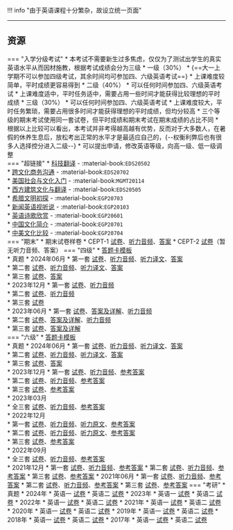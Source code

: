 !!! info "由于英语课程十分繁杂，故设立统一页面"

---

## 资源  
=== "入学分级考试"
    * 本考试不需要新生过多焦虑，仅仅为了测试出学生的真实英语水平从而因材施教，根据考试成绩会分为三级
        * 一级（30%）
            * {==大一上学期不可以参加四级考试，其余时间均可参加四、六级英语考试==}
            * 上课难度较简单，平时成绩更容易得到
        * 二级（40%）
            * 可以任何时间参加四、六级英语考试
            * 上课难度适中，平时任务适中，需要占用一些时间才能获得比较理想的平时成绩
        * 三级（30%）
            * 可以任何时间参加四、六级英语考试
            * 上课难度较大，平时任务繁琐，需要占用很多时间才能获得理想的平时成绩，但均分较高
    * 三个等级的期末考试使用同一套试卷，但平时成绩和期末考试在期末成绩的占比不同
    * 根据以上比较可以看出，本考试并非考得越高越有优势，反而对于大多数人，在暑假的休养生息后，放松考出正常的水平才是最适应自己的，{--权衡利弊后也有很多人选择控分进入二级--}
    * 可以提出申请，修改英语等级，向高一级、低一级调整  
=== "超链接"
    * [科技翻译](科技翻译.md) - :material-book:`EDS20502`  
    * [跨文化商务沟通](跨文化商务沟通.md) - :material-book:`EDS20702`  
    * [美国社会与文化入门](美国社会与文化入门.md) - :material-book:`MGMT20114`  
    * [西方建筑文化与翻译](西方建筑文化与翻译.md) - :material-book:`EDS20505`  
    * [希腊文明初探](希腊文明初探.md) - :material-book:`EGP20703`  
    * [新闻英语视听说](新闻英语视听说.md) - :material-book:`EGP20103`  
    * [英语诗歌欣赏](英语诗歌欣赏.md) - :material-book:`EGP20601`  
    * [中国文化简介](中国文化简介.md) - :material-book:`EGP20701`  
    * [中美文化比较](中美文化比较.md) - :material-book:`EGP20704`  
=== "期末"
    * 期末试卷样卷
        * CEPT-1 [试卷](http://api.cqu-openlib.cn/file?key=iSTYe2j9h4ob)、[听力音频](http://api.cqu-openlib.cn/file?key=iYdjO2j9hb8h)、[答案](http://api.cqu-openlib.cn/file?key=ihDCm2j9h4mj)
        * CEPT-2 [试卷](http://api.cqu-openlib.cn/file?key=igxFa2zd1qgj)（暂无听力音频、答案）
=== "四级"
    * [答题卡模板](http://api.cqu-openlib.cn/file?key=iOcne2jbappi)  
    * 真题
        * 2024年06月
            * 第一套 [试卷](http://api.cqu-openlib.cn/file?key=iocmB2jbblbg)、[听力音频](http://api.cqu-openlib.cn/file?key=ijnLM2jbbi3a)、[听力译文](http://api.cqu-openlib.cn/file?key=icTDV2jbbgbg)、[答案](http://api.cqu-openlib.cn/file?key=i1YxM2jbbl6b)  
            * 第二套 [试卷](http://api.cqu-openlib.cn/file?key=iJiGV2jbbpqf)、[听力音频](http://api.cqu-openlib.cn/file?key=iB3DB2jbbnda)、[听力译文](http://api.cqu-openlib.cn/file?key=ipJJJ2jbbllg)、[答案](http://api.cqu-openlib.cn/file?key=iLYXi2jbbpod)  
            * 第三套 [试卷](http://api.cqu-openlib.cn/file?key=itmRv2jbbqfa)、[答案](http://api.cqu-openlib.cn/file?key=iGhwM2jbbqej)  
        * 2023年12月
            * 第一套 [试卷](http://api.cqu-openlib.cn/file?key=imLd722kf0ni)、[听力音频](http://api.cqu-openlib.cn/file?key=i1IGD22kggvi)  
            * 第二套 [试卷](http://api.cqu-openlib.cn/file?key=idlXH22kf0uf)、[听力音频](http://api.cqu-openlib.cn/file?key=i8lv722kghfi)  
            * 第三套 [试卷](http://api.cqu-openlib.cn/file?key=iPnSA22kf0rc)  
        * 2023年06月
            * 第一套 [试卷](http://api.cqu-openlib.cn/file?key=i3SIc22kmvoh)、[答案及详解](http://api.cqu-openlib.cn/file?key=iKaOX22kmvmf)、[听力音频](http://api.cqu-openlib.cn/file?key=iQO0422kmv2f)  
            * 第二套 [试卷](http://api.cqu-openlib.cn/file?key=izOo722kf1zg)、[答案及详解](http://api.cqu-openlib.cn/file?key=i0JHZ22kmx9e)、[听力音频](http://api.cqu-openlib.cn/file?key=itIpo22kmxbg)  
            * 第三套 [试卷](http://api.cqu-openlib.cn/file?key=iV3aK22kmvzi)、[答案及详解](http://api.cqu-openlib.cn/file?key=ibeKE22kmvxg)  
=== "六级"
    * [答题卡模板](http://api.cqu-openlib.cn/file?key=i7Dfv2jbaqaj)  
    * 真题
        * 2024年06月
            * 第一套 [试卷](http://api.cqu-openlib.cn/file?key=iAZwy2jbc6md)、[听力音频](http://api.cqu-openlib.cn/file?key=iFCip2jbc6cd)、[听力译文](http://api.cqu-openlib.cn/file?key=i09J02jbc59e)、[答案](http://api.cqu-openlib.cn/file?key=iZi6X2jbc6kb)  
            * 第二套 [试卷](http://api.cqu-openlib.cn/file?key=i7c332jbc8jc)、[听力音频](http://api.cqu-openlib.cn/file?key=iBlUQ2jbc8be)、[听力译文](http://api.cqu-openlib.cn/file?key=i783n2jbc73a)、[答案](http://api.cqu-openlib.cn/file?key=iQ2lc2jbc8ha)  
            * 第三套 [试卷](http://api.cqu-openlib.cn/file?key=i7wED2jbc8ra)、[答案](http://api.cqu-openlib.cn/file?key=iJTUE2jbc8pi)  
        * 2023年12月
            * 第一套 [试卷](http://api.cqu-openlib.cn/file?key=iZMld1wje7mb)、[听力音频](http://api.cqu-openlib.cn/file?key=iG3Y41wje6jc)、[参考答案](http://api.cqu-openlib.cn/file?key=ikgTm1wje3mh)  
            * 第二套 [试卷](http://api.cqu-openlib.cn/file?key=i31IS1wjegqj)、[听力音频](http://api.cqu-openlib.cn/file?key=i4UsI1wjegoh)、[参考答案](http://api.cqu-openlib.cn/file?key=iZTbA1wjeegh)  
            * 第三套 [试卷](http://api.cqu-openlib.cn/file?key=iD1ol1wjeabi)、[参考答案](http://api.cqu-openlib.cn/file?key=iJJFD1wjea1i)  
        * 2023年03月  
            * 全三套 [试卷](http://api.cqu-openlib.cn/file?key=izSGs1v4xk1g)、[听力音频](http://api.cqu-openlib.cn/file?key=iTzFq1v4xjji)、[参考答案](http://api.cqu-openlib.cn/file?key=iZKlv1v4ximf)  
        * 2022年12月  
            * 第一套 [试卷](http://api.cqu-openlib.cn/file?key=ipiYA1v4wnob)、[听力音频](http://api.cqu-openlib.cn/file?key=iM9T61v4wmwd)、[听力原文](http://api.cqu-openlib.cn/file?key=i1jjN1v4wjsb)、[参考答案](http://api.cqu-openlib.cn/file?key=iYbVM1v4wjpi)  
            * 第二套 [试卷](http://api.cqu-openlib.cn/file?key=ifhQi1v4wvsd)、[听力音频](http://api.cqu-openlib.cn/file?key=ixdTz1v4wuze)、[听力原文](http://api.cqu-openlib.cn/file?key=isD9Y1v4wsmj)、[参考答案](http://api.cqu-openlib.cn/file?key=irVyC1v4wsli)  
            * 第三套 [试卷](http://api.cqu-openlib.cn/file?key=iUtLG1v4wqkf)、[参考答案](http://api.cqu-openlib.cn/file?key=ip3TQ1v4wpze)  
        * 2022年09月  
            * 全三套 [试卷](http://api.cqu-openlib.cn/file?key=iXXcT1v4unqb)、[听力音频](http://api.cqu-openlib.cn/file?key=iw1Sj1v4unmh)、[参考答案](http://api.cqu-openlib.cn/file?key=iK4LJ1v4unni)  
        * 2021年12月
            * 第一套 [试卷](http://api.cqu-openlib.cn/file?key=iOcwR1v5y2aj)、[听力音频](http://api.cqu-openlib.cn/file?key=ileGO1v5y27g)、[参考答案](http://api.cqu-openlib.cn/file?key=iqM2b1v5y1dg)
            * 第二套 [试卷](http://api.cqu-openlib.cn/file?key=io8f91v5y39e)、[听力音频](http://api.cqu-openlib.cn/file?key=iwifX1v5y37c)、[参考答案](http://api.cqu-openlib.cn/file?key=imGE81v5y2hg)
            * 第三套 [试卷](http://api.cqu-openlib.cn/file?key=iSFew1v5y2fe)、[参考答案](http://api.cqu-openlib.cn/file?key=iwpwq1v5y2cb)
        * 2021年06月
            * 第一套 [试卷](http://api.cqu-openlib.cn/file?key=iggb11v5xxaj)、[听力音频](http://api.cqu-openlib.cn/file?key=is90b1v5xx8h)、[参考答案](http://api.cqu-openlib.cn/file?key=iC1hE1v5xweh)
            * 第二套 [试卷](http://api.cqu-openlib.cn/file?key=iEpsl1v5xyje)、[听力音频](http://api.cqu-openlib.cn/file?key=icjhX1v5xyhc)、[参考答案](http://api.cqu-openlib.cn/file?key=i5KIy1v5xxrg)
            * 第三套 [试卷](http://api.cqu-openlib.cn/file?key=i8VY21v5xxih)、[参考答案](http://api.cqu-openlib.cn/file?key=iFU5n1v5xxgf)
=== "考研"
    * 真题
        * 2024年
            * 英语一 [试卷](http://api.cqu-openlib.cn/file?key=iIydo22jum4f)
            * 英语二 [试卷](http://api.cqu-openlib.cn/file?key=iLc8N22jum8j)
        * 2023年
            * 英语一 [试卷](http://api.cqu-openlib.cn/file?key=igBAB22jujsb)
            * 英语二 [试卷](http://api.cqu-openlib.cn/file?key=ikta222jujud)
        * 2022年
            * 英语一 [试卷](http://api.cqu-openlib.cn/file?key=iRZGU22juhij)
            * 英语二 [试卷](http://api.cqu-openlib.cn/file?key=iWbwL22juhkb)
        * 2021年
            * 英语一 [试卷](http://api.cqu-openlib.cn/file?key=ifO7Z22jufih)
            * 英语二 [试卷](http://api.cqu-openlib.cn/file?key=iJrC522jufkj)
        * 2020年
            * 英语一 [试卷](http://api.cqu-openlib.cn/file?key=inksC22jud3a)
            * 英语二 [试卷](http://api.cqu-openlib.cn/file?key=isfy422jud5c)
        * 2019年
            * 英语一 [试卷](http://api.cqu-openlib.cn/file?key=i9fAp22juaed)
            * 英语二 [试卷](http://api.cqu-openlib.cn/file?key=iB07z22juaih)
        * 2018年
            * 英语一 [试卷](http://api.cqu-openlib.cn/file?key=iKcc522ju7ta)
            * 英语二 [试卷](http://api.cqu-openlib.cn/file?key=iA0zA22ju7wd)
        * 2017年
            * 英语一 [试卷](http://api.cqu-openlib.cn/file?key=i0qXj22ju1za)
            * 英语二 [试卷](http://api.cqu-openlib.cn/file?key=iyBbA22ju23e)